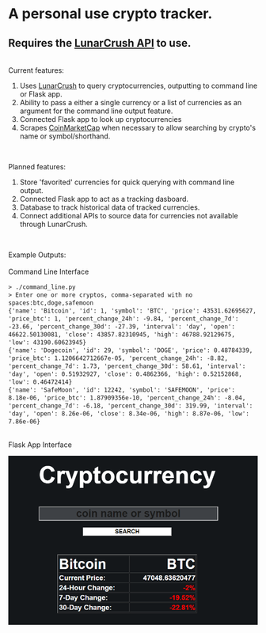 # A personal use crypto tracker.

## Requires the <a href="https://lunarcrush.com/developers/docs">LunarCrush API</a> to use.

<br/>
Current features:<br/>
<ol>
<li>Uses <a href="https://lunarcrush.com/dashboard">LunarCrush</a> to query cryptocurrencies, outputting to command line or Flask app.</li>
<li>Ability to pass a either a single currency or a list of currencies as an argument for the command line output feature.</li>
<li>Connected Flask app to look up cryptocurrencies</li>
<li>Scrapes <a href="https://coinmarketcap.com/">CoinMarketCap</a> when necessary to allow searching by crypto's name or symbol/shorthand.</li>
</ol><br/>

Planned features:<br/>
<ol>
<li>Store 'favorited' currencies for quick querying with command line output.</li>
<li>Connected Flask app to act as a tracking dasboard.</li>
<li>Database to track historical data of tracked currencies.</li>
<li>Connect additional APIs to source data for currencies not available through LunarCrush.</li>
</ol><br/>

Example Outputs:<br/>
<br/>
Command Line Interface
<br/>
```
> ./command_line.py
> Enter one or more cryptos, comma-separated with no spaces:btc,doge,safemoon
{'name': 'Bitcoin', 'id': 1, 'symbol': 'BTC', 'price': 43531.62695627, 'price_btc': 1, 'percent_change_24h': -9.84, 'percent_change_7d': -23.66, 'percent_change_30d': -27.39, 'interval': 'day', 'open': 46622.50130081, 'close': 43857.82310945, 'high': 46788.92129675, 'low': 43190.60623945}
{'name': 'Dogecoin', 'id': 29, 'symbol': 'DOGE', 'price': 0.48784339, 'price_btc': 1.1206642712667e-05, 'percent_change_24h': -8.82, 'percent_change_7d': 1.73, 'percent_change_30d': 58.61, 'interval': 'day', 'open': 0.51932927, 'close': 0.4862366, 'high': 0.52152868, 'low': 0.46472414}
{'name': 'SafeMoon', 'id': 12242, 'symbol': 'SAFEMOON', 'price': 8.18e-06, 'price_btc': 1.87909356e-10, 'percent_change_24h': -8.04, 'percent_change_7d': -6.18, 'percent_change_30d': 319.99, 'interval': 'day', 'open': 8.26e-06, 'close': 8.34e-06, 'high': 8.87e-06, 'low': 7.86e-06}
```

<br/>
Flask App Interface<br/>

![Image of Flask Output](https://github.com/noeldolores/crypto_tracker/blob/master/images/flask_example.png)